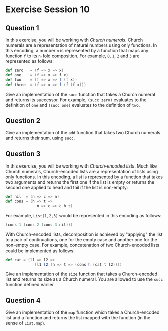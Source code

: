 # Exercise Session 10

## Question 1

In this exercise, you will be working with _Church numerals_.
Church numerals are a representation of natural numbers using only functions.
In this encoding, a number `n` is represented by a function that maps any function `f` to its `n`-fold composition.
For example, `0`, `1`, `2` and `3` are represented as follows:

```scala
def zero   = (f => x => x)
def one    = (f => x => f x)
def two    = (f => x => f (f x))
def three  = (f => x => f (f (f x)))
```

Give an implementation of the `succ` function that takes a Church numeral and returns its successor.
For example, `(succ zero)` evaluates to the definition of `one` and `(succ one)` evaluates to the definition of `two`.

## Question 2

Give an implementation of the `add` function that takes two Church numerals and returns their sum, using `succ`.

## Question 3

In this exercise, you will be working with _Church-encoded lists_.
Much like Church numerals, Church-encoded lists are a representation of lists using only functions.
In this encoding, a list is represented by a function that takes two arguments and
returns the first one if the list is empty
or returns the second one applied to head and tail if the list is non-empty:

```scala
def nil  = (n => c => n)
def cons = (h => t =>
              n => c => c h t)
```

For example, `List(1,2,3)` would be represented in this encoding as follows:

```scala
(cons 1 (cons 2 (cons 3 nil)))
```

With Church-encoded lists, decomposition is achieved by "applying" the list to a pair of continuations, one for the empty case and another one for the non-empty case. For example, concatenation of two Church-encoded lists could be implemented as follows:

```scala
def cat = (l1 => l2 =>
             (l1 l2 (h => t => (cons h (cat t l2))))
```

Give an implementation of the `size` function that takes a Church-encoded list and returns its size as a Church numeral. You are allowed to use the `succ` function defined earlier.

## Question 4

Give an implementation of the `map` function which takes a Church-encoded list and a function and returns the list mapped with the function (in the sense of `List.map`).

